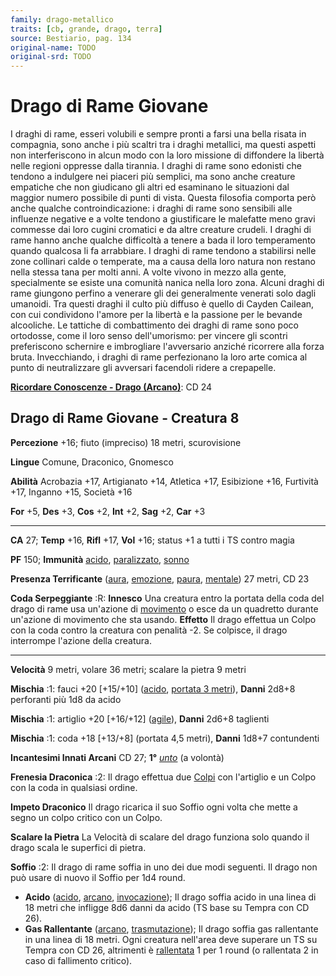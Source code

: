 ```yaml
---
family: drago-metallico
traits: [cb, grande, drago, terra]
source: Bestiario, pag. 134
original-name: TODO
original-srd: TODO
---
```


# Drago di Rame Giovane

I draghi di rame, esseri volubili e sempre pronti a farsi una bella risata in
compagnia, sono anche i più scaltri tra i draghi metallici, ma questi aspetti
non interferiscono in alcun modo con la loro missione di diffondere la libertà
nelle regioni oppresse dalla tirannia. I draghi di rame sono edonisti che
tendono a indulgere nei piaceri più semplici, ma sono anche creature empatiche
che non giudicano gli altri ed esaminano le situazioni dal maggior numero
possibile di punti di vista. Questa filosofia comporta però anche qualche
controindicazione: i draghi di rame sono sensibili alle influenze negative e a
volte tendono a giustificare le malefatte meno gravi commesse dai loro cugini
cromatici e da altre creature crudeli. I draghi di rame hanno anche qualche
difficoltà a tenere a bada il loro temperamento quando qualcosa li fa
arrabbiare. I draghi di rame tendono a stabilirsi nelle zone collinari calde o
temperate, ma a causa della loro natura non restano nella stessa tana per molti
anni. A volte vivono in mezzo alla gente, specialmente se esiste una comunità
nanica nella loro zona. Alcuni draghi di rame giungono perfino a venerare gli
dei generalmente venerati solo dagli umanoidi. Tra questi draghi il culto più
diffuso è quello di Cayden Cailean, con cui condividono l'amore per la libertà e
la passione per le bevande alcooliche. Le tattiche di combattimento dei draghi
di rame sono poco ortodosse, come il loro senso dell'umorismo: per vincere gli
scontri preferiscono schernire e imbrogliare l'avversario anziché ricorrere alla
forza bruta. Invecchiando, i draghi di rame perfezionano la loro arte comica al
punto di neutralizzare gli avversari facendoli ridere a crepapelle.

**[Ricordare Conoscenze - Drago (Arcano)](/azioni/ricordare-conoscenze)**: CD 24

## Drago di Rame Giovane - Creatura 8

**Percezione** +16; fiuto (impreciso) 18 metri, scurovisione

**Lingue** Comune, Draconico, Gnomesco

**Abilità** Acrobazia +17, Artigianato +14, Atletica +17, Esibizione +16,
Furtività +17, Inganno +15, Società +16

**For** +5, **Des** +3, **Cos** +2, **Int** +2, **Sag** +2, **Car** +3

---

**CA** 27; **Temp** +16, **Rifl** +17, **Vol** +16; status +1 a tutti i TS
contro magia

**PF** 150; **Immunità** [acido](/tratti/acido),
[paralizzato](/tratti/paralizzato), [sonno](/tratti/sonno)

**Presenza Terrificante** ([aura](/tratti/aura), [emozione](/tratti/emozione),
[paura](/tratti/paura), [mentale](/tratti/mentale)) 27 metri, CD 23

**Coda Serpeggiante** :R: **Innesco** Una creatura entro la portata della coda
del drago di rame usa un'azione di [movimento](/tratti/movimento) o esce da un
quadretto durante un'azione di movimento che sta usando. **Effetto** Il drago
effettua un Colpo con la coda contro la creatura con penalità -2. Se colpisce,
il drago interrompe l'azione della creatura.

---

**Velocità** 9 metri, volare 36 metri; scalare la pietra 9 metri

**Mischia** :1: fauci +20 \[+15/+10] ([acido](/tratti/acido),
[portata 3 metri](/tratti/portata)), **Danni** 2d8+8 perforanti più 1d8 da acido

**Mischia** :1: artiglio +20 \[+16/+12] ([agile](/tratti/agile)), **Danni**
2d6+8 taglienti

**Mischia** :1: coda +18 \[+13/+8] (portata 4,5 metri), **Danni** 1d8+7
contundenti

**Incantesimi Innati Arcani** CD 27; **1°** _[unto](/incantesimi/unto)_ (a
volontà)

**Frenesia Draconica** :2: Il drago effettua due [Colpi](/azioni/colpire) con
l'artiglio e un Colpo con la coda in qualsiasi ordine.

**Impeto Draconico** Il drago ricarica il suo Soffio ogni volta che mette a
segno un colpo critico con un Colpo.

**Scalare la Pietra** La Velocità di scalare del drago funziona solo quando il
drago scala le superfici di pietra.

**Soffio** :2: Il drago di rame soffia in uno dei due modi seguenti. Il drago
non può usare di nuovo il Soffio per 1d4 round.

- **Acido** ([acido](/tratti/acido), [arcano](/tratti/arcano),
  [invocazione](/tratti/invocazione)); Il drago soffia acido in una linea di 18
  metri che infligge 8d6 danni da acido (TS base su Tempra con CD 26).
- **Gas Rallentante** ([arcano](/tratti/arcano),
  [trasmutazione](/tratti/trasmutazione)); Il drago soffia gas rallentante in
  una linea di 18 metri. Ogni creatura nell'area deve superare un TS su Tempra
  con CD 26, altrimenti è [rallentata](/condizioni/rallentato) 1 per 1 round (o
  rallentata 2 in caso di fallimento critico).
